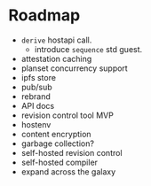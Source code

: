 # Roadmap

- `derive` hostapi call.
  - introduce `sequence` std guest.
- attestation caching
- planset concurrency support
- ipfs store
- pub/sub
- rebrand
- API docs
- revision control tool MVP
- hostenv
- content encryption
- garbage collection?
- self-hosted revision control
- self-hosted compiler
- expand across the galaxy
